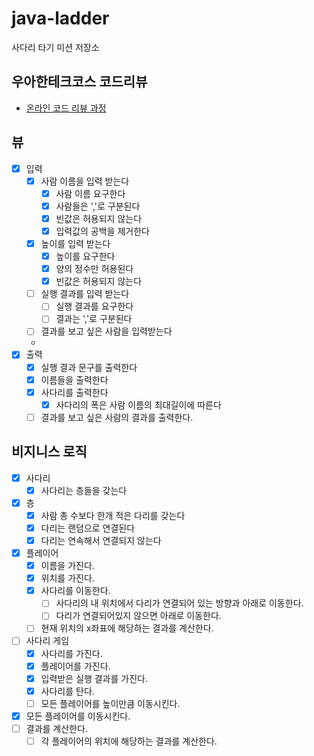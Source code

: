 # java-ladder

사다리 타기 미션 저장소

## 우아한테크코스 코드리뷰

- [온라인 코드 리뷰 과정](https://github.com/woowacourse/woowacourse-docs/blob/master/maincourse/README.md)
## 뷰
- [x] 입력
  - [x] 사람 이름을 입력 받는다
    - [x] 사람 이름 요구한다
    - [x] 사람들은 ','로 구분된다
    - [x] 빈값은 허용되지 않는다
    - [x] 입력값의 공백을 제거한다
  - [x] 높이를 입력 받는다
    - [x] 높이를 요구한다
    - [x] 양의 정수만 허용된다
    - [x] 빈값은 허용되지 않는다
  - [ ] 실행 결과를 입력 받는다
    - [ ] 실행 결과를 요구한다
    - [ ] 결과는 ','로 구분된다
  - [ ] 결과를 보고 싶은 사람을 입력받는다
  - 
- [x] 출력
  - [x] 실행 결과 문구를 출력한다
  - [x] 이름들을 출력한다
  - [x] 사다리를 출력한다
    - [x] 사다리의 폭은 사람 이름의 최대길이에 따른다
  - [ ] 결과를 보고 싶은 사람의 결과를 출력한다.
  
## 비지니스 로직
- [x] 사다리
  - [x] 사다리는 층들을 갖는다
- [x] 층
  - [x] 사람 총 수보다 한개 적은 다리를 갖는다
  - [x] 다리는 랜덤으로 연결된다
  - [x] 다리는 연속해서 연결되지 않는다
- [x] 플레이어
  - [x] 이름을 가진다.
  - [x] 위치를 가진다.
  - [x] 사다리를 이동한다.
    - [ ] 사다리의 내 위치에서 다리가 연결되어 있는 방향과 아래로 이동한다.
    - [ ] 다리가 연결되어있지 않으면 아래로 이동한다.
  - [ ] 현재 위치의 x좌표에 해당하는 결과를 계산한다.
- [ ] 사다리 게임
  - [x] 사다리를 가진다.
  - [x] 플레이어를 가진다.
  - [x] 입력받은 실행 결과를 가진다. 
  - [x] 사다리를 탄다.
  - [ ] 모든 플레이어를 높이만큼 이동시킨다.

- [x] 모든 플레이어를 이동시킨다.
- [ ] 결과를 계산한다.
  - [ ] 각 플레이어의 위치에 해당하는 결과를 계산한다.
